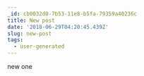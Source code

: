 ```yaml
---
_id: cb0032d0-7b53-11e8-b5fa-79359a40236c
title: New post
date: '2018-06-29T04:20:45.439Z'
slug: new-post
tags:
  - user-generated
---
```

new one
